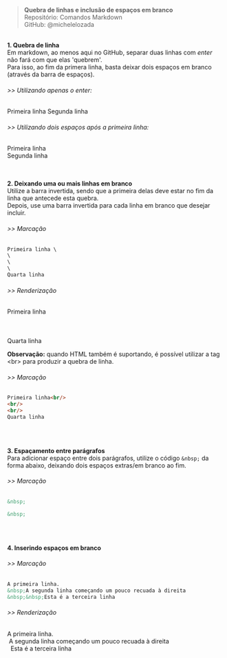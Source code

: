 > **Quebra de linhas e inclusão de espaços em branco**      
> Repositório: Comandos Markdown  
> GitHub: @michelelozada
&nbsp; 

&nbsp;    
**1. Quebra de linha**  
Em markdown, ao menos aqui no GitHub, separar duas linhas com *enter* não fará com que elas 'quebrem'.   
Para isso, ao fim da primera linha, basta deixar dois espaços em branco (através da barra de espaços).  

###### >> Utilizando apenas o enter: 
Primeira linha
Segunda linha

###### >> Utilizando dois espaços após a primeira linha:
Primeira linha      
Segunda linha  
&nbsp; 

&nbsp;     
**2. Deixando uma ou mais linhas em branco**   
Utilize a barra invertida, sendo que a primeira delas deve estar no fim da linha que antecede esta quebra.  
Depois, use uma barra invertida para cada linha em branco que desejar incluir.  
###### >> Marcação 
```markdown
Primeira linha \
\
\
\
Quarta linha 
```
###### >> Renderização 
Primeira linha \
\
\
\
Quarta linha  

**Observação:** quando HTML também é suportando, é possível utilizar a tag <br\> para produzir a quebra de linha.
###### >> Marcação 
```markdown
Primeira linha<br/>
<br/>
<br/>
Quarta linha  
```
&nbsp; 

&nbsp;   
**3. Espaçamento entre parágrafos**  
Para adicionar espaço entre dois parágrafos, utilize o código `&nbsp;` da forma abaixo, deixando 
dois espaços extras/em branco ao fim.
###### >> Marcação 
```markdown
&nbsp; 

&nbsp;   
```
&nbsp; 

&nbsp;   
**4. Inserindo espaços em branco**  
###### >> Marcação 
```markdown
A primeira linha.      
&nbsp;A segunda linha começando um pouco recuada à direita
&nbsp;&nbsp;Esta é a terceira linha
```
###### >> Renderização 
A primeira linha.      
&nbsp;A segunda linha começando um pouco recuada à direita  
&nbsp;&nbsp;Esta é a terceira linha